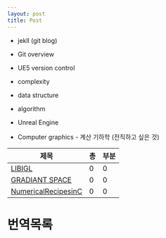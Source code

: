 ```yaml
---
layout: post
title: Post
---
```


* jekll (git blog)

* Git overview    
* UE5 version control   

* complexity   
* data structure
* algorithm   

* Unreal Engine 
* Computer graphics - 계산 기하학 (전직하고 싶은 것)   

|제목|총|부분|
|-----------------------------------------------------------------------------------------------|-------|-------|
|[LIBIGL](https://libigl.github.io/tutorial/)                                                   |0      |0      |
|[GRADIANT SPACE](http://www.gradientspace.com/tutorials/2020/1/2/libigl-in-unreal-engine)      |0      |0      |
|[NumericalRecipesinC](http://www.grad.hr/nastava/gs/prg/NumericalRecipesinC.pdf)               |0      |0      |

# 번역목록